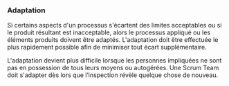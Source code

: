 ### Adaptation

Si certains aspects d'un processus s'écartent des limites acceptables ou si le produit résultant est inacceptable, alors le processus appliqué ou les éléments produits doivent être adaptés. L'adaptation doit être effectuée le plus rapidement possible afin de minimiser tout écart supplémentaire.

L'adaptation devient plus difficile lorsque les personnes impliquées ne sont pas en possession de tous leurs moyens ou autogérées. Une Scrum Team doit s'adapter dès lors que l’inspection révèle quelque chose de nouveau.